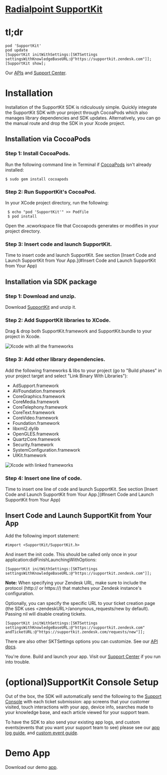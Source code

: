 # [Radialpoint SupportKit](http://supportkit.radialpoint.com)

# tl;dr
    pod 'SupportKit'
    pod update
    [SupportKit initWithSettings:[SKTSettings settingsWithKnowledgeBaseURL:@"https://supportkit.zendesk.com"]];
    [SupportKit show];

Our [APIs](http://cocoadocs.org/docsets/SupportKit/1.3.0/) and [Support Center](https://supportkit.zendesk.com).

# Installation

Installation of the SupportKit SDK is ridiculously simple. Quickly integrate the SupportKit SDK with your project through CocoaPods which also manages library dependencies and SDK updates. Alternatively, you can go the manual route and drop the SDK in your Xcode project.


## Installation via CocoaPods


### Step 1: Install CocoaPods.
Run the following command line in Terminal if [CocoaPods](http://beta.cocoapods.org/?q=#install) isn't already installed:

    $ sudo gem install cocoapods


### Step 2: Run SupportKit's CocoaPod.
In your XCode project directory, run the following:

     $ echo "pod 'SupportKit'" >> Podfile
     $ pod install

Open the .xcworkspace file that Cocoapods generates or modifies in your project directory.


### Step 3: Insert code and launch SupportKit.
Time to insert code and launch SupportKit. See section [Insert Code and Launch SupportKit from Your App.](#Insert Code and Launch SupportKit from Your App)


## Installation via SDK package

### Step 1: Download and unzip.
Download [SupportKit](https://github.com/radialpoint/SupportKit/archive/master.zip) and unzip it.


### Step 2: Add SupportKit libraries to XCode.
Drag & drop both SupportKit.framework and SupportKit.bundle to your project in Xcode.

![Xcode with all the frameworks](https://raw.github.com/radialpoint/SupportKit/master/readme_img/dragdrop_sdk.png)


### Step 3: Add other library dependencies.
Add the following frameworks & libs to your project (go to "Build phases" in your project target and select "Link Binary With Libraries"):
- AdSupport.framework
- AVFoundation.framework
- CoreGraphics.framework
- CoreMedia.framework
- CoreTelephony.framework
- CoreText.framework
- CoreVideo.framework
- Foundation.framework
- libxml2.dylib
- OpenGLES.framework
- QuartzCore.framework
- Security.framework
- SystemConfiguration.framework
- UIKit.framework



![Xcode with linked frameworks](https://raw.github.com/radialpoint/SupportKit/master/readme_img/linked_framework.png)


### Step 4: Insert one line of code.
Time to insert one line of code and launch SupportKit. See section [Insert Code and Launch SupportKit from Your App.](#Insert Code and Launch SupportKit from Your App)


## Insert Code and Launch SupportKit from Your App
<a name="Insert Code and Launch SupportKit from Your App"></a>
Add the following import statement:

    #import <SupportKit/SupportKit.h>

And insert the init code. This should be called only once in your application:didFinishLaunchingWithOptions:

    [SupportKit initWithSettings:[SKTSettings settingsWithKnowledgeBaseURL:@"https://supportkit.zendesk.com"]];

**Note:** When specifying your Zendesk URL, make sure to include the protocol (http:// or https://) that matches your Zendesk instance's configuration.

Optionally, you can specify the specific URL to your ticket creation page (the SDK uses \<zendeskURL>/anonymous_requests/new by default). Passing nil will disable creating tickets.

    [SupportKit initWithSettings:[SKTSettings settingsWithKnowledgeBaseURL:@"https://supportkit.zendesk.com"
    andTicketURL:@"https://supportkit.zendesk.com/requests/new"]];

There are also other SKTSettings options you can customize. See our [API docs](http://cocoadocs.org/docsets/SupportKit/1.3.0/).

You're done. Build and launch your app. Visit our [Support Center](https://supportkit.zendesk.com) if you run into trouble.


# (optional)SupportKit Console Setup

Out of the box, the SDK will automatically send the following to the [Support Console](https://svbtle.com/Stop-probing-and-start-closing-tickets-with-the-new-supportkit-console) with each ticket submission: app screens that your customer visited, touch interactions with your app, device info, searches made to your knowledge base, and each article viewed for your support team. 

To have the SDK to also send your existing app logs, and custom events(events that you want your support team to see) please see our [app log guide](https://supportkit.zendesk.com/hc/en-us/articles/201747860-Reporting-logs-to-your-support-team), and [custom event guide](https://supportkit.zendesk.com/hc/en-us/articles/201626494-Custom-Event-track-API-Why-).


# Demo App
Download our demo [app](https://github.com/radialpoint/SupportKit/archive/master.zip).
